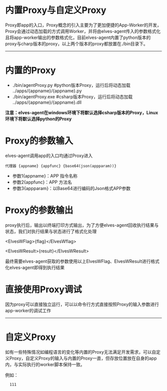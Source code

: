 # 内置Proxy与自定义Proxy

Proxy即app的入口，Proxy概念的引入主要为了更加便捷的App-Worker的开发，Proxy会通过动态加载的方式调用Worker，并将由elves-agent传入的参数格式化且将app-worker输出的参数格式化，目前elves-agent内置了python版本的proxy与charp版本的proxy，以上两个版本的proxy都放置在./bin目录下。

---

# 内置的Proxy

* ./bin/agentProxy.py \#python版本Proxy，运行后将动态加载 ../apps/{appname}/{appname}.py
* ./bin/agentProxy.exe \#csharp版本Proxy，运行后将动态加载 ../apps/{appname}/{appname}.dll

**注意：elves-agent在windows环境下将默认选择csharp版本的Proxy，Linux环境下将默认选择python的Proxy**

# Proxy的参数输入

elves-agent调用app的入口均通过Proxy进入

```
代理器 {appname} {appfunc} {base64(json(appparam))}
```

* 参数1{appname}：APP 指令名称
* 参数2{appfunc}：APP 方法名
* 参数3{appparam}：以Base64进行编码的Json格式APP参数

# Proxy的参数输出

proxy执行后，输出以终端打印方式输出，为了方便elves-agent回收执行结果与状态，我们对执行结果与状态进行了格式化处理

&lt;ElvesWFlag&gt;{flag}&lt;/ElvesWflag&gt;

&lt;ElvesWResult&gt;{result}&lt;/ElvesWResult&gt;

最终需要elves-agent获取的参数使用以上ElvesWFlag、ElvesWResult进行格式化elves-agent即得到执行结果

# 直接使用Proxy调试

因为proxy可以直接独立运行，可以以命令行方式直接按照Proxy的输入参数进行app-worker的调试工作

---

# 自定义Proxy

如有一些特殊情况如编程语言的变化等内置的Proxy无法满足开发需求，可以自定义Proxy，自定义Proxy的输入与内置的Proxy一直，但存放位置放在自身的app内，与实际执行的worker脚本保持一致。

例如：

      111

